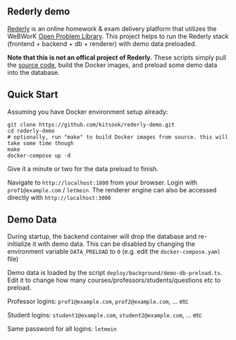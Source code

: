 ## Rederly demo

[Rederly](https://rederly.com/) is an online homework & exam delivery platform that utilizes the WeBWorK [Open Problem Library](https://github.com/openwebwork/webwork-open-problem-library). This project helps to run the Rederly stack (frontend + backend + db + renderer) with demo data preloaded.

**Note that this is not an offical project of Rederly.**  These scripts simply pull the [source code](https://github.com/rederly/), build the Docker images, and preload some demo data into the database.


## Quick Start
Assuming you have Docker environment setup already:
```
git clone https://github.com/kitsook/rederly-demo.git
cd rederly-demo
# optionally, run "make" to build Docker images from source. this will take some time though
make
docker-compose up -d
```

Give it a minute or two for the data preload to finish.

Navigate to `http://localhost:1800` from your browser.  Login with `prof1@example.com` / `letmein`. The renderer engine can also be accessed directly with `http://localhost:3000`


## Demo Data
During startup, the backend container will drop the database and re-initialize it with demo data.  This can be disabled by changing the environment variable `DATA_PRELOAD` to `0` (e.g. edit the `docker-compose.yaml` file)

Demo data is loaded by the script `deploy/background/demo-db-preload.ts`.  Edit it to change how many courses/professors/students/questions etc to preload.

Professor logins: `prof1@example.com`, `prof2@example.com`, ... etc

Student logins: `student1@example.com`, `student2@example.com`, ... etc

Same password for all logins: `letmein`
